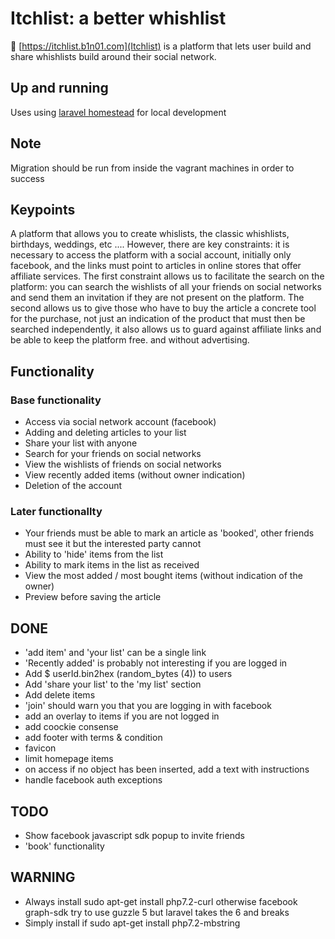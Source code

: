 # Itchlist: a better whishlist 

💢 [https://itchlist.b1n01.com](Itchlist) is a platform that lets user build and share whishlists build around their social network. 

## Up and running

Uses using [laravel homestead](https://laravel.com/docs/5.8/homestead) for local development

## Note

Migration should be run from inside the vagrant machines in order to success

## Keypoints

A platform that allows you to create whislists, the classic whishlists, birthdays, weddings, etc .... However, there are key constraints: it is necessary to access the platform with a social account, initially only facebook, and the links must point to articles in online stores that offer affiliate services. The first constraint allows us to facilitate the search on the platform: you can search the wishlists of all your friends on social networks and send them an invitation if they are not present on the platform. The second allows us to give those who have to buy the article a concrete tool for the purchase, not just an indication of the product that must then be searched independently, it also allows us to guard against affiliate links and be able to keep the platform free. and without advertising.

## Functionality

### Base functionality

- Access via social network account (facebook)
- Adding and deleting articles to your list
- Share your list with anyone
- Search for your friends on social networks
- View the wishlists of friends on social networks
- View recently added items (without owner indication)
- Deletion of the account

### Later functionallty
- Your friends must be able to mark an article as 'booked', other friends must see it but the interested party cannot
- Ability to 'hide' items from the list
- Ability to mark items in the list as received
- View the most added / most bought items (without indication of the owner)
- Preview before saving the article

## DONE
- 'add item' and 'your list' can be a single link
- 'Recently added' is probably not interesting if you are logged in
- Add $ userId.bin2hex (random_bytes (4)) to users
- Add 'share your list' to the 'my list' section
- Add delete items
- 'join' should warn you that you are logging in with facebook
- add an overlay to items if you are not logged in
- add coockie consense
- add footer with terms & condition
- favicon
- limit homepage items
- on access if no object has been inserted, add a text with instructions
- handle facebook auth exceptions

## TODO
- Show facebook javascript sdk popup to invite friends
- 'book' functionality

## WARNING
- Always install sudo apt-get install php7.2-curl otherwise facebook graph-sdk try to use guzzle 5
but laravel takes the 6 and breaks
- Simply install if sudo apt-get install php7.2-mbstring
